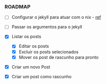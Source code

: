 ### ROADMAP

- [ ] Configurar o jekyll para atuar com o nix - [ref](https://nathan.gs/2019/04/19/using-jekyll-and-nix-to-blog/)

- [ ] Passar os argumentos para o jekyll 
- [x] Listar os posts 
	- [x] Editar os posts
	- [x] Excluir os posts selecionados
	- [x] Mover os post de rascunho para pronto
- [x] Criar um novo Post
- [x] Criar um post como rascunho
